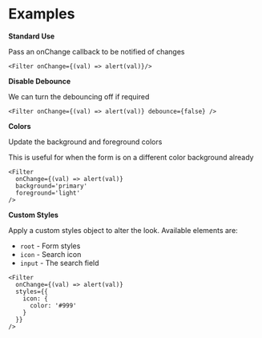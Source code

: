# Examples

**Standard Use**

Pass an onChange callback to be notified of changes

```
<Filter onChange={(val) => alert(val)}/>
```

**Disable Debounce**

We can turn the debouncing off if required

```
<Filter onChange={(val) => alert(val)} debounce={false} />
```

**Colors**

Update the background and foreground colors

This is useful for when the form is on a different color background already

```
<Filter
  onChange={(val) => alert(val)}
  background='primary'
  foreground='light'
/>
```

**Custom Styles**

Apply a custom styles object to alter the look. Available elements are:

- `root` - Form styles
- `icon` - Search icon
- `input` - The search field

```
<Filter
  onChange={(val) => alert(val)}
  styles={{
    icon: {
      color: '#999'
    }
  }}
/>
```
